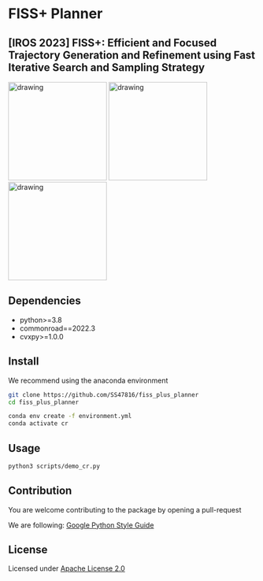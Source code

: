 # FISS+ Planner

## [IROS 2023] FISS+: Efficient and Focused Trajectory Generation and Refinement using Fast Iterative Search and Sampling Strategy

<p float="left">
  <img src="media/FOP'/DEU_Flensburg-78_1_T-1.gif" alt="drawing" width="200"/>
  <img src="media/FISS/DEU_Flensburg-78_1_T-1.gif" alt="drawing" width="200"/>
  <img src="media/FISS+/DEU_Flensburg-78_1_T-1.gif" alt="drawing" width="200"/>
</p>

## Dependencies

* python>=3.8
* commonroad==2022.3
* cvxpy>=1.0.0

## Install

We recommend using the anaconda environment
```bash
git clone https://github.com/SS47816/fiss_plus_planner
cd fiss_plus_planner

conda env create -f environment.yml
conda activate cr
```

## Usage

```bash
python3 scripts/demo_cr.py
```

## Contribution

You are welcome contributing to the package by opening a pull-request

We are following: [Google Python Style Guide](https://google.github.io/styleguide/pyguide.html#s2.2-imports)

## License

Licensed under [Apache License 2.0](https://github.com/SS47816/fiss_plus_planner/blob/main/LICENSE)